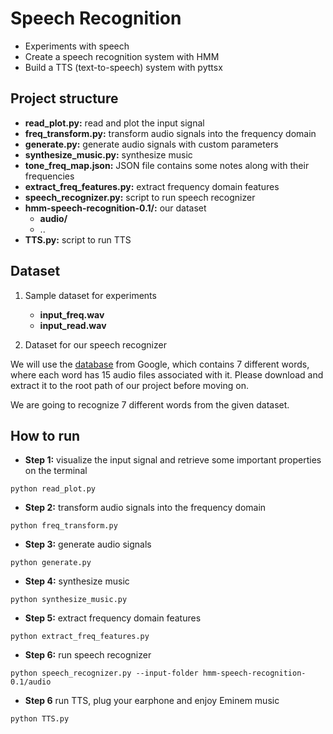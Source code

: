 # Speech Recognition
* Experiments with speech 
* Create a speech recognition system with HMM
* Build a TTS (text-to-speech) system with pyttsx 

## Project structure

* __read_plot.py:__ read and plot the input signal
* __freq_transform.py:__ transform audio signals into the frequency domain
* __generate.py:__ generate audio signals with custom parameters
* __synthesize_music.py:__ synthesize music
* __tone_freq_map.json:__ JSON file contains some notes along with their frequencies
* __extract_freq_features.py:__ extract frequency domain features
* __speech_recognizer.py:__ script to run speech recognizer
* __hmm-speech-recognition-0.1/:__ our dataset
    - __audio/__
    - ..
* __TTS.py:__ script to run TTS

## Dataset

1. Sample dataset for experiments
    * __input_freq.wav__
    * __input_read.wav__

2. Dataset for our speech recognizer

We will use the [database](https://code.google.com/archive/p/hmm-speech-recognition/downloads) from Google, which 
contains 7 different words, where each word has 15 audio files associated with it. Please download and extract it
to the root path of our project before moving on.

We are going to recognize 7 different words from the given dataset.

## How to run

* __Step 1:__ visualize the input signal and retrieve some important properties on the terminal

```
python read_plot.py
```

* __Step 2:__ transform audio signals into the frequency domain 

```
python freq_transform.py
```

* __Step 3:__ generate audio signals

```
python generate.py
```

* __Step 4:__ synthesize music

```
python synthesize_music.py
```

* __Step 5:__ extract frequency domain features

```
python extract_freq_features.py
```

* __Step 6:__ run speech recognizer

```
python speech_recognizer.py --input-folder hmm-speech-recognition-0.1/audio
```

* __Step 6__ run TTS, plug your earphone and enjoy Eminem music

```
python TTS.py
```



